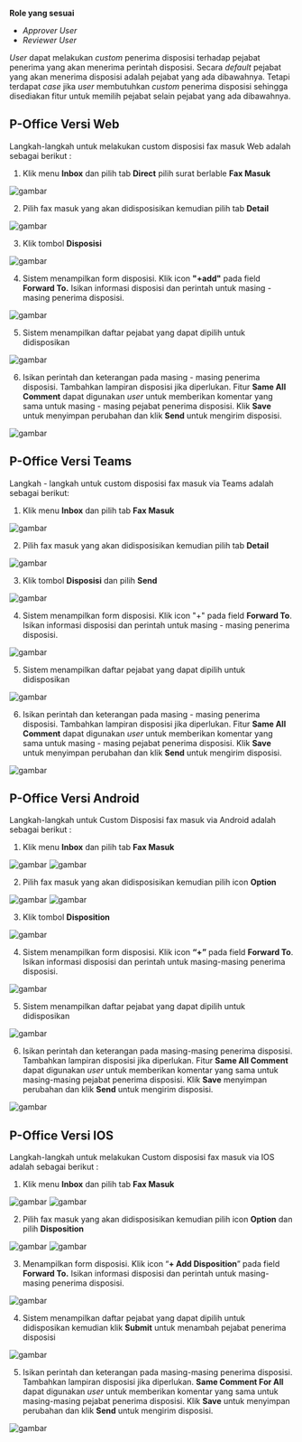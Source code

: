**Role yang sesuai**

- *Approver User*
- *Reviewer User*

*User* dapat melakukan *custom* penerima disposisi terhadap pejabat penerima yang akan menerima perintah disposisi. Secara *default* pejabat yang akan menerima disposisi adalah pejabat yang ada dibawahnya. Tetapi terdapat *case* jika *user* membutuhkan *custom* penerima disposisi sehingga disediakan fitur untuk memilih pejabat selain pejabat yang ada dibawahnya. 

## **P-Office Versi Web**

Langkah-langkah untuk melakukan custom disposisi fax masuk Web adalah sebagai berikut :

1. Klik menu **Inbox** dan pilih tab **Direct** pilih surat berlable **Fax Masuk**

![gambar](FaxMasuk/FM_WEB/02CustomDisposisi01.png) 

2. Pilih fax masuk yang akan didisposisikan kemudian pilih tab **Detail**

![gambar](FaxMasuk/FM_WEB/02CustomDisposisi02.png)

3. Klik tombol **Disposisi**

![gambar](FaxMasuk/FM_WEB/02CustomDisposisi03.png) 

4. Sistem menampilkan form disposisi. Klik icon **"+add"** pada field **Forward To.** Isikan informasi disposisi dan perintah untuk masing - masing penerima disposisi.

![gambar](FaxMasuk/FM_WEB/02CustomDisposisi04.png) 

5. Sistem menampilkan daftar pejabat yang dapat dipilih untuk didisposikan

![gambar](FaxMasuk/FM_WEB/02CustomDisposisi05.png)

6. Isikan perintah dan keterangan pada masing - masing penerima disposisi. Tambahkan lampiran disposisi jika diperlukan. Fitur **Same All Comment** dapat digunakan *user* untuk memberikan komentar yang sama untuk masing - masing pejabat penerima disposisi. Klik **Save** untuk menyimpan perubahan dan klik **Send** untuk mengirim disposisi.

![gambar](FaxMasuk/FM_WEB/02CustomDisposisi06.png) 

## **P-Office Versi Teams**

Langkah - langkah untuk custom disposisi fax masuk via Teams adalah sebagai berikut:

1. Klik menu **Inbox** dan pilih tab **Fax Masuk**

![gambar](FaxMasuk/FM_Teams/FM33.png)

2. Pilih fax masuk yang akan didisposisikan kemudian pilih tab **Detail**

![gambar](FaxMasuk/FM_Teams/FM34.png)

3. Klik tombol **Disposisi** dan pilih **Send**

![gambar](FaxMasuk/FM_Teams/FM35.png)

4. Sistem menampilkan form disposisi. Klik icon "+" pada field **Forward To**. Isikan informasi disposisi dan perintah untuk masing - masing penerima disposisi.

![gambar](FaxMasuk/FM_Teams/FM36.png)

5. Sistem menampilkan daftar pejabat yang dapat dipilih untuk didisposikan

![gambar](FaxMasuk/FM_Teams/FM37.png)

6. Isikan perintah dan keterangan pada masing - masing penerima disposisi. Tambahkan lampiran disposisi jika diperlukan. Fitur **Same All Comment** dapat digunakan *user* untuk memberikan komentar yang sama untuk masing - masing pejabat penerima disposisi. Klik **Save** untuk menyimpan perubahan dan klik **Send** untuk mengirim disposisi.

![gambar](FaxMasuk/FM_Teams/FM38.png)

## **P-Office Versi Android**

Langkah-langkah untuk Custom Disposisi fax masuk via Android adalah sebagai berikut :

1. Klik menu **Inbox** dan pilih tab **Fax Masuk**

![gambar](FaxMasuk/FM_Android/Customdisposisi/A01.jpg) ![gambar](FaxMasuk/FM_Android/Customdisposisi/A02.jpg)

2. Pilih fax masuk yang akan didisposisikan kemudian pilih icon **Option**

![gambar](FaxMasuk/FM_Android/Customdisposisi/A03.jpg) ![gambar](FaxMasuk/FM_Android/Customdisposisi/A04.jpg)

3. Klik tombol **Disposition**

![gambar](FaxMasuk/FM_Android/Customdisposisi/A06.jpg)

4. Sistem menampilkan form disposisi. Klik icon **“+”** pada field **Forward To**. Isikan informasi disposisi dan perintah untuk masing-masing penerima disposisi.

![gambar](FaxMasuk/FM_Android/Customdisposisi/A07.jpg)

5. Sistem menampilkan daftar pejabat yang dapat dipilih untuk didisposikan

![gambar](FaxMasuk/FM_Android/Customdisposisi/A08.jpg)

6. Isikan perintah dan keterangan pada masing-masing penerima disposisi. Tambahkan lampiran disposisi jika diperlukan. Fitur **Same All Comment** dapat digunakan _user_ untuk memberikan komentar yang sama untuk masing-masing pejabat penerima disposisi. Klik **Save**  menyimpan perubahan dan klik **Send** untuk mengirim disposisi.

![gambar](FaxMasuk/FM_Android/Customdisposisi/A09.jpg)

## **P-Office Versi IOS**

Langkah-langkah untuk melakukan Custom disposisi fax masuk via IOS adalah sebagai berikut : 

1. Klik menu **Inbox** dan pilih tab **Fax Masuk**

![gambar](FaxMasuk/FM_IOS/FM-27.1.png) ![gambar](FaxMasuk/FM_IOS/FM-27.2.png)

2. Pilih fax masuk yang akan didisposisikan kemudian pilih icon **Option** dan pilih **Disposition**

![gambar](FaxMasuk/FM_IOS/FM-28.1.png) ![gambar](FaxMasuk/FM_IOS/FM-28.1.png)

3. Menampilkan form disposisi. Klik icon “**+ Add Disposition**” pada field **Forward To.** Isikan informasi disposisi dan perintah untuk masing-masing penerima disposisi.

![gambar](FaxMasuk/FM_IOS/FM-29.png)

4. Sistem menampilkan daftar pejabat yang dapat dipilih untuk didisposikan kemudian klik **Submit** untuk menambah pejabat penerima disposisi

![gambar](FaxMasuk/FM_IOS/FM-30.png)

5. Isikan perintah dan keterangan pada masing-masing penerima disposisi. Tambahkan lampiran disposisi jika diperlukan. **Same Comment For All** dapat digunakan _user_ untuk memberikan komentar yang sama untuk masing-masing pejabat penerima disposisi. Klik **Save** untuk menyimpan perubahan dan klik **Send** untuk mengirim disposisi.

![gambar](FaxMasuk/FM_IOS/FM-31.png)